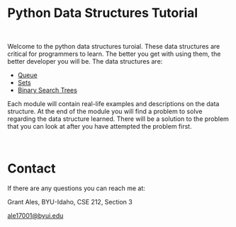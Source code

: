 # **Python Data Structures Tutorial**

<br>

Welcome to the python data structures turoial. These data structures are critical for programmers to learn. The better you get with using them, the better developer you will be. The data structures are:

- [Queue](Queue.md)
- [Sets](Sets.md)
- [Binary Search Trees](BinarySearchTree.md)

Each module will contain real-life examples and descriptions on the data structure. At the end of the module you will find a problem to solve regarding the data structure learned. There will be a solution to the problem that you can look at after you have attempted the problem first.

<br>

# **Contact**

If there are any questions you can reach me at:

Grant Ales, BYU-Idaho, CSE 212, Section 3

ale17001@byui.edu
